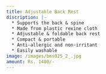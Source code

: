 ```yaml
---
title: Adjustable Back Rest
discription: |-
  * Supports the back & spine
  * Made from plastic rexine cloth
  * Adjustable & foldable back rest
  * Compact & portable
  * Anti-allergic and non-irritant
  * Easily washable
image: /images/bms025_2_.jpg
amount: Rs. 1400/-
---
```

